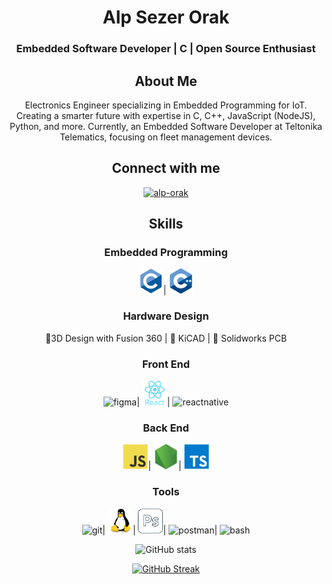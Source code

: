 <h1 align="center">Alp Sezer Orak</h1>
<h3 align="center">Embedded Software Developer | C | Open Source Enthusiast</h3>

<h2 align="center">About Me</h2>
<p align="center">Electronics Engineer specializing in Embedded Programming for IoT. Creating a smarter future with expertise in C, C++, JavaScript (NodeJS), Python, and more. Currently, an Embedded Software Developer at Teltonika Telematics, focusing on fleet management devices.</p>

<h2 align="center">Connect with me</h2>
<p align="center">
  <a href="https://linkedin.com/in/alp-orak" target="blank">
    <img src="https://raw.githubusercontent.com/rahuldkjain/github-profile-readme-generator/master/src/images/icons/Social/linked-in-alt.svg" alt="alp-orak" height="40" width="40" />
  </a>
</p>

<h2 align="center">Skills</h2>

<h3 align="center">Embedded Programming</h3>
<p align="center">
  <img src="https://raw.githubusercontent.com/devicons/devicon/master/icons/c/c-original.svg" alt="c" title="C" width="40" height="40"/>|
  <img src="https://raw.githubusercontent.com/devicons/devicon/master/icons/cplusplus/cplusplus-original.svg" alt="cplusplus" title="C++" width="40" height="40"/>
</p>

<h3 align="center">Hardware Design</h3>
<p align="center">
  <span title="Fusion 360">🔧3D Design with Fusion 360 </span>|
  <span title="KiCad">🔧 KiCAD </span>|
  <span title="Solidworks PCB">🔧 Solidworks PCB</span>
</p>

<h3 align="center">Front End</h3>
<p align="center">
  <img src="https://www.vectorlogo.zone/logos/figma/figma-icon.svg" alt="figma" title="Figma" width="40" height="40"/>|
  <img src="https://raw.githubusercontent.com/devicons/devicon/master/icons/react/react-original-wordmark.svg" alt="react" title="React" width="40" height="40"/>|
  <img src="https://reactnative.dev/img/header_logo.svg" alt="reactnative" title="React Native" width="40" height="40"/>
</p>

<h3 align="center">Back End</h3>
<p align="center">
  <img src="https://raw.githubusercontent.com/devicons/devicon/master/icons/javascript/javascript-original.svg" alt="javascript" title="JavaScript" width="40" height="40"/>|
  <img src="https://raw.githubusercontent.com/devicons/devicon/master/icons/nodejs/nodejs-original.svg" alt="nodejs" title="Node.js" width="40" height="40"/>|
  <img src="https://raw.githubusercontent.com/devicons/devicon/master/icons/typescript/typescript-original.svg" alt="typescript" title="TypeScript" width="40" height="40"/>
</p>

<h3 align="center">Tools</h3>
<p align="center">
  <img src="https://www.vectorlogo.zone/logos/git-scm/git-scm-icon.svg" alt="git" title="Git" width="40" height="40"/>|
  <img src="https://raw.githubusercontent.com/devicons/devicon/master/icons/linux/linux-original.svg" alt="linux" title="Linux" width="40" height="40"/>|
  <img src="https://raw.githubusercontent.com/devicons/devicon/master/icons/photoshop/photoshop-line.svg" alt="photoshop" title="Photoshop" width="40" height="40"/>|
  <img src="https://www.vectorlogo.zone/logos/getpostman/getpostman-icon.svg" alt="postman" title="Postman" width="40" height="40"/>|
  <img src="https://cdn.jsdelivr.net/gh/devicons/devicon/icons/bash/bash-original.svg" alt="bash" title="Bash" width="40" height="40"/>
</p>

<p align="center">
  <img src="https://github-readme-stats.vercel.app/api?username=alporak&show_icons=true&theme=tokyonight" alt="GitHub stats" />
</p>

<p align="center">
  <a href="https://streak-stats.demolab.com/?user=alporak&theme=tokyonight-duo">
    <img src="https://streak-stats.demolab.com/?user=alporak&theme=tokyonight-duo" alt="GitHub Streak" />
  </a>
</p>
